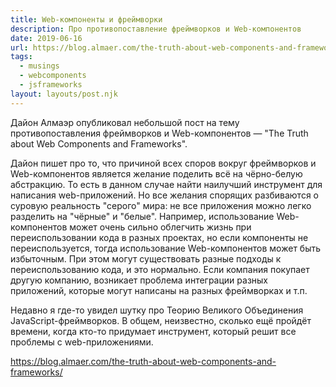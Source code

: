 ```yaml
---
title: Web-компоненты и фреймворки
description: Про противопоставление фреймворков и Web-компонентов
date: 2019-06-16
url: https://blog.almaer.com/the-truth-about-web-components-and-frameworks/
tags:
  - musings
  - webcomponents
  - jsframeworks
layout: layouts/post.njk
---
```

Дайон Алмаэр опубликовал небольшой пост на тему противопоставления фреймворков и Web-компонентов — "The Truth about Web Components and Frameworks".

Дайон пишет про то, что причиной всех споров вокруг фреймворков и Web-компонентов является желание поделить всё на чёрно-белую абстракцию. То есть в данном случае найти наилучший инструмент для написания web-приложений. Но все желания спорящих разбиваются о суровую реальность "серого" мира: не все приложения можно легко разделить на "чёрные" и "белые". Например, использование Web-компонентов может очень сильно облегчить жизнь при переиспользовании кода в разных проектах, но если компоненты не переиспользуется, тогда использование Web-компонентов может быть избыточным. При этом могут существовать разные подходы к переиспользованию кода, и это нормально.  Если компания покупает другую компанию, возникает проблема интеграции разных приложений, которые могут написаны на разных фреймворках и т.п.
 
Недавно я где-то увидел шутку про Теорию Великого Объединения JavaScript-фреймворков. В общем, неизвестно, сколько ещё пройдёт времени, когда кто-то придумает инструмент, который решит все проблемы с web-приложениями.

https://blog.almaer.com/the-truth-about-web-components-and-frameworks/
